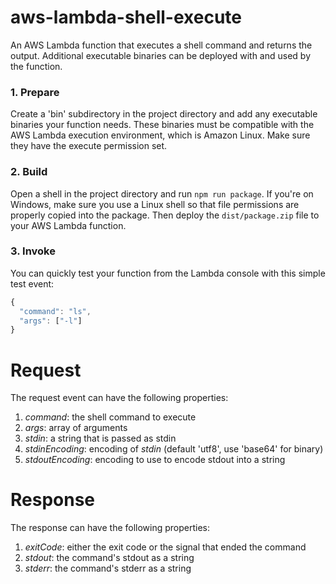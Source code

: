 # aws-lambda-shell-execute
An AWS Lambda function that executes a shell command and returns the output.  Additional executable binaries can be deployed with and used by the function.

### 1. Prepare
Create a 'bin' subdirectory in the project directory and add any executable binaries your function needs.  These binaries must be compatible with the AWS Lambda execution environment, which is Amazon Linux.  Make sure they have the execute permission set.

### 2. Build
Open a shell in the project directory and run `npm run package`.  If you're on Windows, make sure you use a Linux shell so that file permissions are properly copied into the package.  Then deploy the `dist/package.zip` file to your AWS Lambda function.

### 3. Invoke
You can quickly test your function from the Lambda console with this simple test event:
```javascript
{
  "command": "ls",
  "args": ["-l"]
}
```

# Request
The request event can have the following properties:

1. _command_: the shell command to execute
2. _args_: array of arguments
3. _stdin_: a string that is passed as stdin
4. _stdinEncoding_: encoding of _stdin_ (default 'utf8', use 'base64' for binary)
5. _stdoutEncoding_: encoding to use to encode stdout into a string


# Response
The response can have the following properties:

1. _exitCode_: either the exit code or the signal that ended the command
2. _stdout_: the command's stdout as a string
3. _stderr_: the command's stderr as a string
